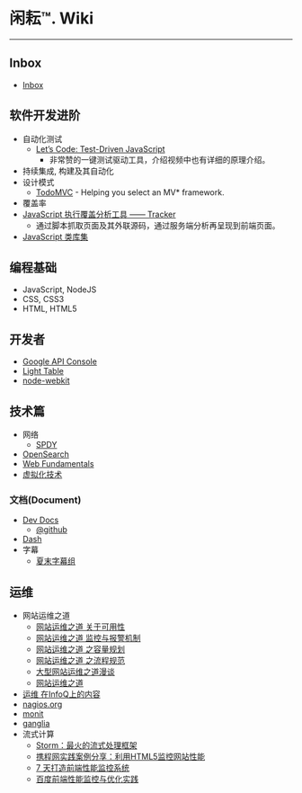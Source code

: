 
# 闲耘™. Wiki

----

## Inbox

* [Inbox](inbox.md)


## 软件开发进阶

* 自动化测试
  * [Let’s Code: Test-Driven JavaScript](http://www.letscodejavascript.com/)
    - 非常赞的一键测试驱动工具，介绍视频中也有详细的原理介绍。
* 持续集成, 构建及其自动化
* 设计模式
  * [TodoMVC](http://todomvc.com/) - Helping you select an MV* framework.
* 覆盖率
* [JavaScript 执行覆盖分析工具 —— Tracker](http://ucren.com/blog/archives/319)
  - 通过脚本抓取页面及其外联源码，通过服务端分析再呈现到前端页面。
* [JavaScript 类库集](http://www.jsdb.io/)

## 编程基础

* JavaScript, NodeJS
* CSS, CSS3
* HTML, HTML5

## 开发者

* [Google API Console](https://code.google.com/apis/console/)
* [Light Table](http://www.lighttable.com/)
* [node-webkit](node-webkit.md)

## 技术篇

* 网络
  * [SPDY](spdy.md)
* [OpenSearch](opensearch.md)
* [Web Fundamentals](https://developers.google.com/web/fundamentals/)
* [虚拟化技术](virtualization.md)

### 文档(Document)

* [Dev Docs](http://devdocs.io/)
  * [@github](https://github.com/Thibaut/devdocs)
* [Dash]()
* 字幕
  * [夏末字幕组](http://www.xmqzmz.org/)

## 运维

* 网站运维之道
  * [网站运维之道 关于可用性](http://dbanotes.net/web/web_operations_availability.html)
  * [网站运维之道 监控与报警机制](http://dbanotes.net/web/web_operations_monitoring_and_alert.html)
  * [网站运维之道 之容量规划](http://dbanotes.net/web/web_operations_capacity_planning.html)
  * [网站运维之道 之流程规范](http://dbanotes.net/web/web_operations_rules.html)
  * [大型网站运维之道漫谈](http://os.51cto.com/art/201008/219040.htm)
  * [网站运维之道](http://www.penglixun.com/tech/system/web_site_operation_and_maintenance.html)
* [运维 在InfoQ上的内容](http://www.infoq.com/cn/operations/)
* [nagios.org](http://www.nagios.org/)
* [monit](http://mmonit.com/monit/)
* [ganglia](http://ganglia.info/)
* 流式计算
  * [Storm：最火的流式处理框架](http://tech.uc.cn/?p=2159)
  * [携程网实践案例分享：利用HTML5监控网站性能](http://www.admin5.com/article/20130117/484692.shtml)
  * [7 天打造前端性能监控系统](http://fex.baidu.com/blog/2014/05/build-performance-monitor-in-7-days/)
  * [百度前端性能监控与优化实践](http://www.slideshare.net/taobaoued/ss-13602073)

